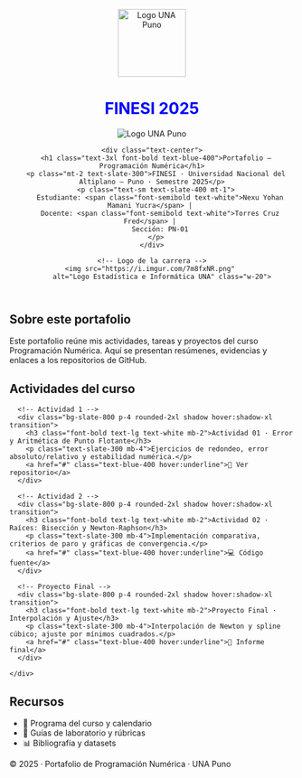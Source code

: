 <p align="center">
  <img src="https://upload.wikimedia.org/wikipedia/commons/9/95/Logo_UNAP.png" alt="Logo UNA Puno" width="120"/>
</p>

<h1 align="center" style="color:blue;">
  FINESI 2025
</h1>


<!DOCTYPE html>
<html lang="es">
<head>
  <meta charset="UTF-8">
  <meta name="viewport" content="width=device-width, initial-scale=1.0">
  <title>Portafolio – Programación Numérica</title>
  <script src="https://cdn.tailwindcss.com"></script>
</head>
<body class="bg-slate-900 text-white font-sans">

  <!-- Encabezado -->
  <header class="bg-slate-800 shadow-lg p-6 flex justify-between items-center rounded-b-2xl">
    <!-- Logo UNA -->
    <img src="https://upload.wikimedia.org/wikipedia/commons/9/95/Logo_UNAP.png" 
         alt="Logo UNA Puno" class="w-20">

    <div class="text-center">
      <h1 class="text-3xl font-bold text-blue-400">Portafolio – Programación Numérica</h1>
      <p class="mt-2 text-slate-300">FINESI · Universidad Nacional del Altiplano – Puno · Semestre 2025</p>
      <p class="text-sm text-slate-400 mt-1">
        Estudiante: <span class="font-semibold text-white">Nexu Yohan Mamani Yucra</span> | 
        Docente: <span class="font-semibold text-white">Torres Cruz Fred</span> | 
        Sección: PN-01
      </p>
    </div>

    <!-- Logo de la carrera -->
    <img src="https://i.imgur.com/7m8fxNR.png" 
         alt="Logo Estadística e Informática UNA" class="w-20">
  </header>

  <!-- Sobre el portafolio -->
  <section class="p-6 max-w-4xl mx-auto mt-6 bg-slate-800 rounded-2xl shadow-lg">
    <h2 class="text-xl font-bold text-blue-300 mb-2">Sobre este portafolio</h2>
    <p class="text-slate-300">
      Este portafolio reúne mis actividades, tareas y proyectos del curso 
      <span class="font-semibold text-white">Programación Numérica</span>.
      Aquí se presentan resúmenes, evidencias y enlaces a los repositorios de GitHub.
    </p>
  </section>

  <!-- Actividades -->
  <section class="p-6 max-w-6xl mx-auto mt-6">
    <h2 class="text-2xl font-bold text-blue-300 mb-4">Actividades del curso</h2>
    <div class="grid md:grid-cols-3 gap-6">
      
      <!-- Actividad 1 -->
      <div class="bg-slate-800 p-4 rounded-2xl shadow hover:shadow-xl transition">
        <h3 class="font-bold text-lg text-white mb-2">Actividad 01 · Error y Aritmética de Punto Flotante</h3>
        <p class="text-slate-300 mb-4">Ejercicios de redondeo, error absoluto/relativo y estabilidad numérica.</p>
        <a href="#" class="text-blue-400 hover:underline">📂 Ver repositorio</a>
      </div>

      <!-- Actividad 2 -->
      <div class="bg-slate-800 p-4 rounded-2xl shadow hover:shadow-xl transition">
        <h3 class="font-bold text-lg text-white mb-2">Actividad 02 · Raíces: Bisección y Newton-Raphson</h3>
        <p class="text-slate-300 mb-4">Implementación comparativa, criterios de paro y gráficas de convergencia.</p>
        <a href="#" class="text-blue-400 hover:underline">💻 Código fuente</a>
      </div>

      <!-- Proyecto Final -->
      <div class="bg-slate-800 p-4 rounded-2xl shadow hover:shadow-xl transition">
        <h3 class="font-bold text-lg text-white mb-2">Proyecto Final · Interpolación y Ajuste</h3>
        <p class="text-slate-300 mb-4">Interpolación de Newton y spline cúbico; ajuste por mínimos cuadrados.</p>
        <a href="#" class="text-blue-400 hover:underline">📑 Informe final</a>
      </div>

    </div>
  </section>

  <!-- Recursos -->
  <section class="p-6 max-w-4xl mx-auto mt-6 bg-slate-800 rounded-2xl shadow-lg mb-8">
    <h2 class="text-xl font-bold text-blue-300 mb-2">Recursos</h2>
    <ul class="list-disc list-inside text-slate-300 space-y-1">
      <li>📘 Programa del curso y calendario</li>
      <li>🧪 Guías de laboratorio y rúbricas</li>
      <li>📊 Bibliografía y datasets</li>
    </ul>
  </section>

  <footer class="text-center text-slate-400 text-sm py-4">
    © 2025 · Portafolio de Programación Numérica · UNA Puno
  </footer>

</body>
</html>
